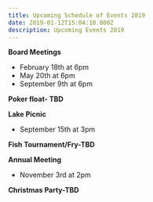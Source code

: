 ```yaml
---
title: Upcoming Schedule of Events 2019
date: 2019-01-12T15:04:10.000Z
description: Upcoming Events 2019
---
```

**Board Meetings**

* February 18th at 6pm
* May 20th at 6pm
* September 9th at 6pm

**Poker float- TBD**

**Lake Picnic** 

* September 15th at 3pm

**Fish Tournament/Fry-TBD**

**Annual Meeting**

* November 3rd at 2pm

**Christmas Party-TBD**
